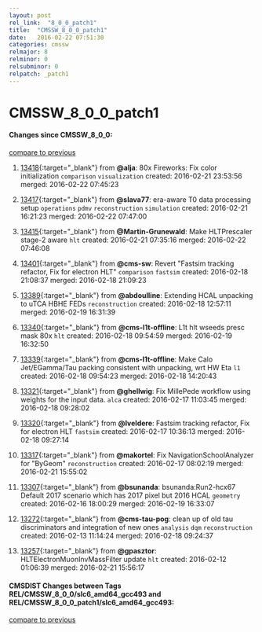 ```yaml
---
layout: post
rel_link:  "8_0_0_patch1"
title:  "CMSSW_8_0_0_patch1"
date:   2016-02-22 07:51:30
categories: cmssw
relmajor: 8
relminor: 0
relsubminor: 0
relpatch: _patch1
---
```


# CMSSW_8_0_0_patch1
#### Changes since CMSSW_8_0_0:

[compare to previous](https://github.com/cms-sw/cmssw/compare/CMSSW_8_0_0...CMSSW_8_0_0_patch1)



1. [13418](http://github.com/cms-sw/cmssw/pull/13418){:target="_blank"}  from **@alja**: 80x Fireworks: Fix color initialization  `comparison`  `visualization`  created: 2016-02-21 23:53:56 merged: 2016-02-22 07:45:23

2. [13417](http://github.com/cms-sw/cmssw/pull/13417){:target="_blank"}  from **@slava77**:  era-aware T0 data processing setup `operations`  `pdmv`  `reconstruction`  `simulation`  created: 2016-02-21 16:21:23 merged: 2016-02-22 07:47:00

3. [13415](http://github.com/cms-sw/cmssw/pull/13415){:target="_blank"}  from **@Martin-Grunewald**: Make HLTPrescaler stage-2 aware `hlt`  created: 2016-02-21 07:35:16 merged: 2016-02-22 07:46:08

4. [13401](http://github.com/cms-sw/cmssw/pull/13401){:target="_blank"}  from **@cms-sw**: Revert "Fastsim tracking refactor, Fix for electron HLT" `comparison`  `fastsim`  created: 2016-02-18 21:08:37 merged: 2016-02-18 21:09:23

5. [13389](http://github.com/cms-sw/cmssw/pull/13389){:target="_blank"}  from **@abdoulline**: Extending HCAL unpacking to uTCA HBHE FEDs `reconstruction`  created: 2016-02-18 12:57:11 merged: 2016-02-19 16:31:39

6. [13340](http://github.com/cms-sw/cmssw/pull/13340){:target="_blank"}  from **@cms-l1t-offline**: L1t hlt wseeds presc mask 80x `hlt`  created: 2016-02-18 09:54:59 merged: 2016-02-19 16:32:50

7. [13339](http://github.com/cms-sw/cmssw/pull/13339){:target="_blank"}  from **@cms-l1t-offline**: Make Calo Jet/EGamma/Tau packing consistent with unpacking, wrt HW Eta `l1`  created: 2016-02-18 09:54:23 merged: 2016-02-18 14:20:43

8. [13321](http://github.com/cms-sw/cmssw/pull/13321){:target="_blank"}  from **@ghellwig**: Fix MillePede workflow using weights for the input data. `alca`  created: 2016-02-17 11:03:45 merged: 2016-02-18 09:28:02

9. [13320](http://github.com/cms-sw/cmssw/pull/13320){:target="_blank"}  from **@lveldere**: Fastsim tracking refactor, Fix for electron HLT `fastsim`  created: 2016-02-17 10:36:13 merged: 2016-02-18 09:27:14

10. [13317](http://github.com/cms-sw/cmssw/pull/13317){:target="_blank"}  from **@makortel**: Fix NavigationSchoolAnalyzer for "ByGeom" `reconstruction`  created: 2016-02-17 08:02:19 merged: 2016-02-21 15:55:02

11. [13307](http://github.com/cms-sw/cmssw/pull/13307){:target="_blank"}  from **@bsunanda**: bsunanda:Run2-hcx67 Default 2017 scenario which has 2017 pixel but 2016 HCAL `geometry`  created: 2016-02-16 18:00:29 merged: 2016-02-19 16:33:07

12. [13272](http://github.com/cms-sw/cmssw/pull/13272){:target="_blank"}  from **@cms-tau-pog**: clean up of old tau discriminators and integration of new ones `analysis`  `dqm`  `reconstruction`  created: 2016-02-13 11:14:24 merged: 2016-02-18 09:24:37

13. [13257](http://github.com/cms-sw/cmssw/pull/13257){:target="_blank"}  from **@gpasztor**: HLTElectronMuonInvMassFilter update `hlt`  created: 2016-02-12 01:06:39 merged: 2016-02-21 15:56:17

#### CMSDIST Changes between Tags REL/CMSSW_8_0_0/slc6_amd64_gcc493 and REL/CMSSW_8_0_0_patch1/slc6_amd64_gcc493:

[compare to previous](https://github.com/cms-sw/cmsdist/compare/REL/CMSSW_8_0_0/slc6_amd64_gcc493...REL/CMSSW_8_0_0_patch1/slc6_amd64_gcc493)


